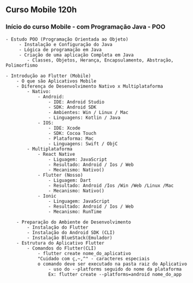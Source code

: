 ## Curso Mobile 120h

### Início do curso Mobile - com Programação Java - POO

    - Estudo POO (Programação Orientada ao Objeto)
         - Instalação e Configuração do Java
         - Lógica de programação em Java
         - Criação de uma aplicação Completa em Java
            - Classes, Objetos, Herança, Encapsulamento, Abstração, Polimorfismo
    
    - Introdução ao Flutter (Mobile)
        - O que são Aplicativos Mobile
        - Diferença de Desenvolvimento Nativo x Multiplataforma
            - Nativo:
                - Android:
                    - IDE: Android Studio
                    - SDK: Android SDK
                    - Ambientes: Win / Linux / Mac
                    - Linguagens: Kotlin / Java
                - IOS:
                    - IDE: Xcode
                    - SDK: Cocoa Touch
                    - Plataforma: Mac
                    - Linguagens: Swift / ObjC
            - Multiplataforma
                - React Native
                    - Liguagem: JavaScript
                    - Resultado: Android / Ios / Web
                    - Mecanismo: Nativo()
                - Flutter (Nosso)
                    - Liguagem: Dart
                    - Resultado: Android /Ios /Win /Web /Linux /Mac
                    - Mecanismo: Nativo()
                - Ionic 
                    - Linguagem: JavaScript
                    - Resultado: Android / Ios / Web
                    - Mecanismo: RunTime
                    
        - Preparação do Ambiente de Desenvolvimento
            - Instalação do Flutter
            - Instalação do Android SDK (CLI)
            - Instalação BlueStack(Emulador)
        - Estrutura do Aplicativo Flutter
            - Comandos do Flutter(CLI)
                - flutter create nome_do_aplicativo
                "Cuidado com ç,~,^" - caracteres especiais
                o comando deve ser executado na pasta raiz do Aplicativo
                    - uso do --platforms seguido do nome da plataforma
                    Ex: flutter create --platforms=android nome_do_app